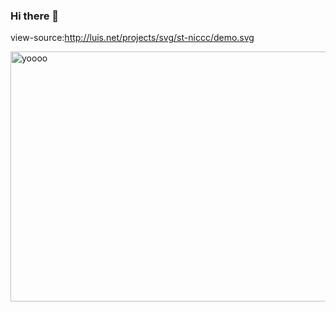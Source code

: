 ### Hi there 👋

<!--
**MrSteezyMcSteez/MrSteezyMcSteez** is a ✨ _special_ ✨ repository because its `README.md` (this file) appears on your GitHub profile.

Here are some ideas to get you started:

- 🔭 I’m currently working on ...
- 🌱 I’m currently learning ...
- 👯 I’m looking to collaborate on ...
- 🤔 I’m looking for help with ...
- 💬 Ask me about ...
- 📫 How to reach me: ...
- 😄 Pronouns: ...
- ⚡ Fun fact: ...
-->

view-source:http://luis.net/projects/svg/st-niccc/demo.svg

<img src="http://luis.net/projects/svg/st-niccc/demo.svg" width="800" height="400" alt="yoooo">
